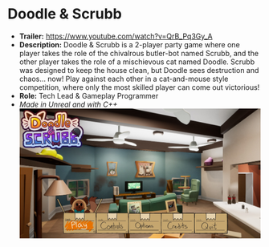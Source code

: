 # Doodle & Scrubb
* **Trailer:**  https://www.youtube.com/watch?v=QrB_Pq3Gy_A
* **Description:** Doodle & Scrubb is a 2-player party game where one player takes the role of the chivalrous butler-bot named Scrubb, 
and the other player takes the role of a mischievous cat named Doodle. Scrubb was designed to keep the house clean, but 
Doodle sees destruction and chaos… now! Play against each other in a cat-and-mouse style competition, where only the 
most skilled player can come out victorious!
* **Role:** Tech Lead & Gameplay Programmer
* *Made in Unreal and with C++*
![Title](https://github.com/preston-n/Doodle-Scrubb/blob/main/Screenshots/Doodle%26Scrubb_title_hi_res.jpg?raw=true)
    


